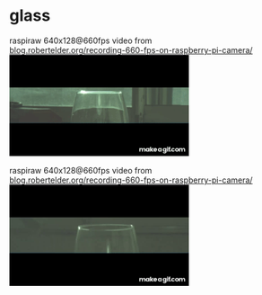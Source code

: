 # glass

raspiraw 640x128@660fps video from   
[blog.robertelder.org/recording-660-fps-on-raspberry-pi-camera/](blog.robertelder.org/recording-660-fps-on-raspberry-pi-camera/)  
![glass1](../res/World_s_Cheapest_High_speed_Camera_For_6_With_660FPS_glass_1.gif)

raspiraw 640x128@660fps video from   
[blog.robertelder.org/recording-660-fps-on-raspberry-pi-camera/](blog.robertelder.org/recording-660-fps-on-raspberry-pi-camera/)  
![glass2](../res/World_s_Cheapest_High_speed_Camera_For_6_With_660FPS_glass_2.gif)
